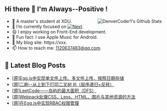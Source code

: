 ## Hi there 👋 I'm Always--Positive !
<div>
  <img alt="DenverCoder1's Github Stats" src="https://denvercoder1-github-readme-stats.vercel.app/api?username=qq1120637483&show_icons=true&count_private=true&theme=react&hide_border=true&hide_title=true&bg_color=1F222E&title_color=F85D7F&icon_color=F8D866" align= "right" />

- 🎒 A master's student at XDU. 
- 🔬 I’m currently focused on [![Next](https://img.shields.io/badge/-Next-brightgreen)](https://). 
- 😋 I enjoy working on Front-End development.
- 🎵 Fun fact: I use Apple Music for Android.
- 📝 My blog site: https://xxx.
- 📫 How to reach me:  1120637483@qq.com.
</div>  


## 📕 Latest Blog Posts

<!-- BLOG-POST-LIST:START -->
- [[原]Egg.js中实现单文件上传、多文件上传、按照日期存储](https://blog.csdn.net/sinat_41696687/article/details/121449206)
- [[原]二刷--从上到下打印二叉树 III（层序递归+反转）](https://blog.csdn.net/sinat_41696687/article/details/121442574)
- [[原]LeetCode——岛屿的最大面积（DFS）](https://blog.csdn.net/sinat_41696687/article/details/121414088)
- [[原]Webpack处理CSS、Less、HTML、图片与其他资源的方法](https://blog.csdn.net/sinat_41696687/article/details/121392826)
- [[原]在Egg.js中实现RBAC权限管理](https://blog.csdn.net/sinat_41696687/article/details/121369875)
<!-- BLOG-POST-LIST:END -->









